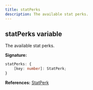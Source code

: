 ```yaml
---
title: statPerks
description: The available stat perks.
---
```


## statPerks variable

The available stat perks.

**Signature:**

```ts
statPerks: {
    [key: number]: StatPerk;
}
```

**References:** [StatPerk](/api/StatPerk.md)

